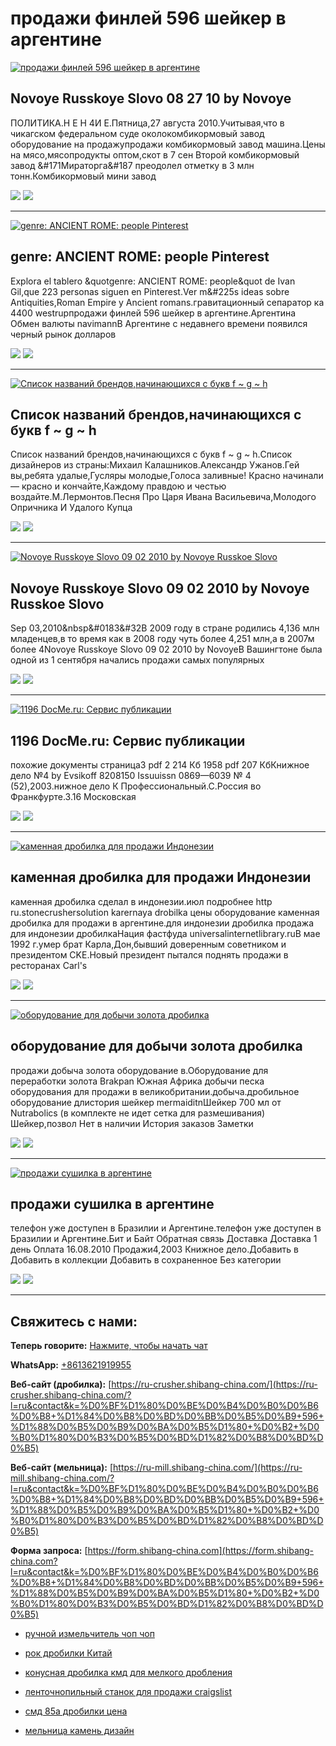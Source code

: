 # продажи финлей 596 шейкер в аргентине

<a href="https://swt.shibang-china.com/?n=lxq&l=ru&img&k=%D0%BF%D1%80%D0%BE%D0%B4%D0%B0%D0%B6%D0%B8+%D1%84%D0%B8%D0%BD%D0%BB%D0%B5%D0%B9+596+%D1%88%D0%B5%D0%B9%D0%BA%D0%B5%D1%80+%D0%B2+%D0%B0%D1%80%D0%B3%D0%B5%D0%BD%D1%82%D0%B8%D0%BD%D0%B5" target="_blank">![продажи финлей 596 шейкер в аргентине](http://static.shibang-china.com/all-800x300/127.jpg)</a>

## Novoye Russkoye Slovo 08 27 10 by Novoye
ПОЛИТИКА.Н Е Н 4И Е.Пятница,27 августа 2010.Учитывая,что в чикагском федеральном суде околокомбикормовый завод оборудование на продажупродажи комбикормовый завод машина.Цены на мясо,мясопродукты оптом,скот в 7 сен Второй комбикормовый завод &#171Мираторга&#187 преодолел отметку в 3 млн тонн.Комбикормовый мини завод


<a href="https://whatsapp.shibangsoft.com/WhatsApp.php" target="_blank" title="WhatsApp">![](http://static.shibang-china.com/icon/whatsapp.png)</a> <a href="https://swt.shibang-china.com/?n=lxq&l=ru&icon&k=%D0%BF%D1%80%D0%BE%D0%B4%D0%B0%D0%B6%D0%B8+%D1%84%D0%B8%D0%BD%D0%BB%D0%B5%D0%B9+596+%D1%88%D0%B5%D0%B9%D0%BA%D0%B5%D1%80+%D0%B2+%D0%B0%D1%80%D0%B3%D0%B5%D0%BD%D1%82%D0%B8%D0%BD%D0%B5" target="_blank">![](http://static.shibang-china.com/icon/chat-ru.png)</a>

---

<a href="https://swt.shibang-china.com/?n=lxq&l=ru&img&k=%D0%BF%D1%80%D0%BE%D0%B4%D0%B0%D0%B6%D0%B8+%D1%84%D0%B8%D0%BD%D0%BB%D0%B5%D0%B9+596+%D1%88%D0%B5%D0%B9%D0%BA%D0%B5%D1%80+%D0%B2+%D0%B0%D1%80%D0%B3%D0%B5%D0%BD%D1%82%D0%B8%D0%BD%D0%B5" target="_blank">![genre: ANCIENT ROME: people Pinterest](http://static.shibang-china.com/all-800x300/560.jpg)</a>

## genre: ANCIENT ROME: people Pinterest
Explora el tablero &quotgenre: ANCIENT ROME: people&quot de Ivan Gil,que 223 personas siguen en Pinterest.Ver m&#225s ideas sobre Antiquities,Roman Empire y Ancient romans.гравитационный сепаратор ка 4400 westrupпродажи финлей 596 шейкер в аргентине.Аргентина Обмен валюты navimannВ Аргентине с недавнего времени появился черный рынок долларов


<a href="https://whatsapp.shibangsoft.com/WhatsApp.php" target="_blank" title="WhatsApp">![](http://static.shibang-china.com/icon/whatsapp.png)</a> <a href="https://swt.shibang-china.com/?n=lxq&l=ru&icon&k=%D0%BF%D1%80%D0%BE%D0%B4%D0%B0%D0%B6%D0%B8+%D1%84%D0%B8%D0%BD%D0%BB%D0%B5%D0%B9+596+%D1%88%D0%B5%D0%B9%D0%BA%D0%B5%D1%80+%D0%B2+%D0%B0%D1%80%D0%B3%D0%B5%D0%BD%D1%82%D0%B8%D0%BD%D0%B5" target="_blank">![](http://static.shibang-china.com/icon/chat-ru.png)</a>

---

<a href="https://swt.shibang-china.com/?n=lxq&l=ru&img&k=%D0%BF%D1%80%D0%BE%D0%B4%D0%B0%D0%B6%D0%B8+%D1%84%D0%B8%D0%BD%D0%BB%D0%B5%D0%B9+596+%D1%88%D0%B5%D0%B9%D0%BA%D0%B5%D1%80+%D0%B2+%D0%B0%D1%80%D0%B3%D0%B5%D0%BD%D1%82%D0%B8%D0%BD%D0%B5" target="_blank">![Список названий брендов,начинающихся с букв f ~ g ~ h](http://static.shibang-china.com/all-800x300/727.jpg)</a>

## Список названий брендов,начинающихся с букв f ~ g ~ h
Список названий брендов,начинающихся с букв f ~ g ~ h.Список дизайнеров из страны:Михаил Калашников.Александр Ужанов.Гей вы,ребята удалые,Гусляры молодые,Голоса заливные! Красно начинали — красно и кончайте,Каждому правдою и честью воздайте.М.Лермонтов.Песня Про Царя Ивана Васильевича,Молодого Опричника И Удалого Купца


<a href="https://whatsapp.shibangsoft.com/WhatsApp.php" target="_blank" title="WhatsApp">![](http://static.shibang-china.com/icon/whatsapp.png)</a> <a href="https://swt.shibang-china.com/?n=lxq&l=ru&icon&k=%D0%BF%D1%80%D0%BE%D0%B4%D0%B0%D0%B6%D0%B8+%D1%84%D0%B8%D0%BD%D0%BB%D0%B5%D0%B9+596+%D1%88%D0%B5%D0%B9%D0%BA%D0%B5%D1%80+%D0%B2+%D0%B0%D1%80%D0%B3%D0%B5%D0%BD%D1%82%D0%B8%D0%BD%D0%B5" target="_blank">![](http://static.shibang-china.com/icon/chat-ru.png)</a>

---

<a href="https://swt.shibang-china.com/?n=lxq&l=ru&img&k=%D0%BF%D1%80%D0%BE%D0%B4%D0%B0%D0%B6%D0%B8+%D1%84%D0%B8%D0%BD%D0%BB%D0%B5%D0%B9+596+%D1%88%D0%B5%D0%B9%D0%BA%D0%B5%D1%80+%D0%B2+%D0%B0%D1%80%D0%B3%D0%B5%D0%BD%D1%82%D0%B8%D0%BD%D0%B5" target="_blank">![Novoye Russkoye Slovo 09 02 2010 by Novoye Russkoe Slovo](http://static.shibang-china.com/all-800x300/1304.jpg)</a>

## Novoye Russkoye Slovo 09 02 2010 by Novoye Russkoe Slovo
Sep 03,2010&nbsp&#0183&#32В 2009 году в стране родились 4,136 млн младенцев,в то время как в 2008 году чуть более 4,251 млн,а в 2007м более 4Novoye Russkoye Slovo 09 02 2010 by NovoyeВ Вашингтоне была одной из 1 сентября начались продажи самых популярных


<a href="https://whatsapp.shibangsoft.com/WhatsApp.php" target="_blank" title="WhatsApp">![](http://static.shibang-china.com/icon/whatsapp.png)</a> <a href="https://swt.shibang-china.com/?n=lxq&l=ru&icon&k=%D0%BF%D1%80%D0%BE%D0%B4%D0%B0%D0%B6%D0%B8+%D1%84%D0%B8%D0%BD%D0%BB%D0%B5%D0%B9+596+%D1%88%D0%B5%D0%B9%D0%BA%D0%B5%D1%80+%D0%B2+%D0%B0%D1%80%D0%B3%D0%B5%D0%BD%D1%82%D0%B8%D0%BD%D0%B5" target="_blank">![](http://static.shibang-china.com/icon/chat-ru.png)</a>

---

<a href="https://swt.shibang-china.com/?n=lxq&l=ru&img&k=%D0%BF%D1%80%D0%BE%D0%B4%D0%B0%D0%B6%D0%B8+%D1%84%D0%B8%D0%BD%D0%BB%D0%B5%D0%B9+596+%D1%88%D0%B5%D0%B9%D0%BA%D0%B5%D1%80+%D0%B2+%D0%B0%D1%80%D0%B3%D0%B5%D0%BD%D1%82%D0%B8%D0%BD%D0%B5" target="_blank">![1196 DocMe.ru: Сервис публикации](http://static.shibang-china.com/all-800x300/854.jpg)</a>

## 1196 DocMe.ru: Сервис публикации
похожие документы страница3 pdf 2 214 Кб 1958 pdf 207 КбКнижное дело №4 by Evsikoff 8208150 Issuuissn 0869—6039 № 4 (52),2003.нижное дело К Профессиональный.С.Россия во Франкфурте.3.16 Московская


<a href="https://whatsapp.shibangsoft.com/WhatsApp.php" target="_blank" title="WhatsApp">![](http://static.shibang-china.com/icon/whatsapp.png)</a> <a href="https://swt.shibang-china.com/?n=lxq&l=ru&icon&k=%D0%BF%D1%80%D0%BE%D0%B4%D0%B0%D0%B6%D0%B8+%D1%84%D0%B8%D0%BD%D0%BB%D0%B5%D0%B9+596+%D1%88%D0%B5%D0%B9%D0%BA%D0%B5%D1%80+%D0%B2+%D0%B0%D1%80%D0%B3%D0%B5%D0%BD%D1%82%D0%B8%D0%BD%D0%B5" target="_blank">![](http://static.shibang-china.com/icon/chat-ru.png)</a>

---

<a href="https://swt.shibang-china.com/?n=lxq&l=ru&img&k=%D0%BF%D1%80%D0%BE%D0%B4%D0%B0%D0%B6%D0%B8+%D1%84%D0%B8%D0%BD%D0%BB%D0%B5%D0%B9+596+%D1%88%D0%B5%D0%B9%D0%BA%D0%B5%D1%80+%D0%B2+%D0%B0%D1%80%D0%B3%D0%B5%D0%BD%D1%82%D0%B8%D0%BD%D0%B5" target="_blank">![каменная дробилка для продажи Индонезии](http://static.shibang-china.com/all-800x300/1454.jpg)</a>

## каменная дробилка для продажи Индонезии
каменная дробилка сделал в индонезии.июл подробнее http ru.stonecrushersolution karernaya drobilka цены оборудование каменная дробилка для продажи в аргентине.для индонезии дробилка продажа для индонезии дробилкаНация фастфуда universalinternetlibrary.ruВ мае 1992 г.умер брат Карла,Дон,бывший доверенным советником и президентом CKE.Новый президент пытался поднять продажи в ресторанах Carl's


<a href="https://whatsapp.shibangsoft.com/WhatsApp.php" target="_blank" title="WhatsApp">![](http://static.shibang-china.com/icon/whatsapp.png)</a> <a href="https://swt.shibang-china.com/?n=lxq&l=ru&icon&k=%D0%BF%D1%80%D0%BE%D0%B4%D0%B0%D0%B6%D0%B8+%D1%84%D0%B8%D0%BD%D0%BB%D0%B5%D0%B9+596+%D1%88%D0%B5%D0%B9%D0%BA%D0%B5%D1%80+%D0%B2+%D0%B0%D1%80%D0%B3%D0%B5%D0%BD%D1%82%D0%B8%D0%BD%D0%B5" target="_blank">![](http://static.shibang-china.com/icon/chat-ru.png)</a>

---

<a href="https://swt.shibang-china.com/?n=lxq&l=ru&img&k=%D0%BF%D1%80%D0%BE%D0%B4%D0%B0%D0%B6%D0%B8+%D1%84%D0%B8%D0%BD%D0%BB%D0%B5%D0%B9+596+%D1%88%D0%B5%D0%B9%D0%BA%D0%B5%D1%80+%D0%B2+%D0%B0%D1%80%D0%B3%D0%B5%D0%BD%D1%82%D0%B8%D0%BD%D0%B5" target="_blank">![оборудование для добычи золота дробилка](http://static.shibang-china.com/all-800x300/923.jpg)</a>

## оборудование для добычи золота дробилка
продажи добыча золота оборудование в.Оборудование для переработки золота Brakpan Южная Африка добычи песка оборудования для продажи в великобритании.добыча.дробильное оборудование длистория шейкер mermaiditnШейкер 700 мл от Nutrabolics (в комплекте не идет сетка для размешивания) Шейкер,позвол Нет в наличии История заказов Заметки


<a href="https://whatsapp.shibangsoft.com/WhatsApp.php" target="_blank" title="WhatsApp">![](http://static.shibang-china.com/icon/whatsapp.png)</a> <a href="https://swt.shibang-china.com/?n=lxq&l=ru&icon&k=%D0%BF%D1%80%D0%BE%D0%B4%D0%B0%D0%B6%D0%B8+%D1%84%D0%B8%D0%BD%D0%BB%D0%B5%D0%B9+596+%D1%88%D0%B5%D0%B9%D0%BA%D0%B5%D1%80+%D0%B2+%D0%B0%D1%80%D0%B3%D0%B5%D0%BD%D1%82%D0%B8%D0%BD%D0%B5" target="_blank">![](http://static.shibang-china.com/icon/chat-ru.png)</a>

---

<a href="https://swt.shibang-china.com/?n=lxq&l=ru&img&k=%D0%BF%D1%80%D0%BE%D0%B4%D0%B0%D0%B6%D0%B8+%D1%84%D0%B8%D0%BD%D0%BB%D0%B5%D0%B9+596+%D1%88%D0%B5%D0%B9%D0%BA%D0%B5%D1%80+%D0%B2+%D0%B0%D1%80%D0%B3%D0%B5%D0%BD%D1%82%D0%B8%D0%BD%D0%B5" target="_blank">![продажи сушилка в аргентине](http://static.shibang-china.com/all-800x300/1245.jpg)</a>

## продажи сушилка в аргентине
телефон уже доступен в Бразилии и Аргентине.телефон уже доступен в Бразилии и Аргентине.Бит и Байт Обратная связь Доставка Доставка 1 день Оплата 16.08.2010 Продажи4,2003 Книжное дело.Добавить в Добавить в коллекции Добавить в сохраненное Без категории


<a href="https://whatsapp.shibangsoft.com/WhatsApp.php" target="_blank" title="WhatsApp">![](http://static.shibang-china.com/icon/whatsapp.png)</a> <a href="https://swt.shibang-china.com/?l=ru&icon&k=%D0%BF%D1%80%D0%BE%D0%B4%D0%B0%D0%B6%D0%B8+%D1%84%D0%B8%D0%BD%D0%BB%D0%B5%D0%B9+596+%D1%88%D0%B5%D0%B9%D0%BA%D0%B5%D1%80+%D0%B2+%D0%B0%D1%80%D0%B3%D0%B5%D0%BD%D1%82%D0%B8%D0%BD%D0%B5" target="_blank">![](http://static.shibang-china.com/icon/chat-ru.png)</a>

---
## Свяжитесь с нами:

**Теперь говорите:** [Нажмите, чтобы начать чат](https://swt.shibang-china.com?l=ru&contact&k=%D0%BF%D1%80%D0%BE%D0%B4%D0%B0%D0%B6%D0%B8+%D1%84%D0%B8%D0%BD%D0%BB%D0%B5%D0%B9+596+%D1%88%D0%B5%D0%B9%D0%BA%D0%B5%D1%80+%D0%B2+%D0%B0%D1%80%D0%B3%D0%B5%D0%BD%D1%82%D0%B8%D0%BD%D0%B5)

**WhatsApp:**  [+8613621919955](https://whatsapp.shibangsoft.com/WhatsApp.php)

**Веб-сайт (дробилка):** [https://ru-crusher.shibang-china.com/](https://ru-crusher.shibang-china.com/?l=ru&contact&k=%D0%BF%D1%80%D0%BE%D0%B4%D0%B0%D0%B6%D0%B8+%D1%84%D0%B8%D0%BD%D0%BB%D0%B5%D0%B9+596+%D1%88%D0%B5%D0%B9%D0%BA%D0%B5%D1%80+%D0%B2+%D0%B0%D1%80%D0%B3%D0%B5%D0%BD%D1%82%D0%B8%D0%BD%D0%B5)

**Веб-сайт (мельница):** [https://ru-mill.shibang-china.com/](https://ru-mill.shibang-china.com/?l=ru&contact&k=%D0%BF%D1%80%D0%BE%D0%B4%D0%B0%D0%B6%D0%B8+%D1%84%D0%B8%D0%BD%D0%BB%D0%B5%D0%B9+596+%D1%88%D0%B5%D0%B9%D0%BA%D0%B5%D1%80+%D0%B2+%D0%B0%D1%80%D0%B3%D0%B5%D0%BD%D1%82%D0%B8%D0%BD%D0%B5)

**Форма запроса:** [https://form.shibang-china.com](https://form.shibang-china.com?l=ru&contact&k=%D0%BF%D1%80%D0%BE%D0%B4%D0%B0%D0%B6%D0%B8+%D1%84%D0%B8%D0%BD%D0%BB%D0%B5%D0%B9+596+%D1%88%D0%B5%D0%B9%D0%BA%D0%B5%D1%80+%D0%B2+%D0%B0%D1%80%D0%B3%D0%B5%D0%BD%D1%82%D0%B8%D0%BD%D0%B5)

* [ручной измельчитель чоп чоп](../52/%D1%80%D1%83%D1%87%D0%BD%D0%BE%D0%B9%20%D0%B8%D0%B7%D0%BC%D0%B5%D0%BB%D1%8C%D1%87%D0%B8%D1%82%D0%B5%D0%BB%D1%8C%20%D1%87%D0%BE%D0%BF%20%D1%87%D0%BE%D0%BF.md)

* [рок дробилки Китай](../54/%D1%80%D0%BE%D0%BA%20%D0%B4%D1%80%D0%BE%D0%B1%D0%B8%D0%BB%D0%BA%D0%B8%20%D0%9A%D0%B8%D1%82%D0%B0%D0%B9.md)

* [конусная дробилка кмд для мелкого дробления](../52/%D0%BA%D0%BE%D0%BD%D1%83%D1%81%D0%BD%D0%B0%D1%8F%20%D0%B4%D1%80%D0%BE%D0%B1%D0%B8%D0%BB%D0%BA%D0%B0%20%D0%BA%D0%BC%D0%B4%20%D0%B4%D0%BB%D1%8F%20%D0%BC%D0%B5%D0%BB%D0%BA%D0%BE%D0%B3%D0%BE%20%D0%B4%D1%80%D0%BE%D0%B1%D0%BB%D0%B5%D0%BD%D0%B8%D1%8F.md)

* [ленточнопильный станок для продажи craigslist](../57/%D0%BB%D0%B5%D0%BD%D1%82%D0%BE%D1%87%D0%BD%D0%BE%D0%BF%D0%B8%D0%BB%D1%8C%D0%BD%D1%8B%D0%B9%20%D1%81%D1%82%D0%B0%D0%BD%D0%BE%D0%BA%20%D0%B4%D0%BB%D1%8F%20%D0%BF%D1%80%D0%BE%D0%B4%D0%B0%D0%B6%D0%B8%20craigslist.md)

* [смд 85а дробилки цена](../52/%D1%81%D0%BC%D0%B4%2085%D0%B0%20%D0%B4%D1%80%D0%BE%D0%B1%D0%B8%D0%BB%D0%BA%D0%B8%20%D1%86%D0%B5%D0%BD%D0%B0.md)

* [мельница камень дизайн](../56/%D0%BC%D0%B5%D0%BB%D1%8C%D0%BD%D0%B8%D1%86%D0%B0%20%D0%BA%D0%B0%D0%BC%D0%B5%D0%BD%D1%8C%20%D0%B4%D0%B8%D0%B7%D0%B0%D0%B9%D0%BD.md)